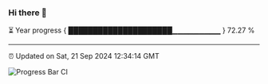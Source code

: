 ### Hi there 👋

⏳ Year progress { █████████████████████▁▁▁▁▁▁▁▁▁ } 72.27 %

---

⏰ Updated on Sat, 21 Sep 2024 12:34:14 GMT

![Progress Bar CI](https://github.com/liununu/liununu/workflows/Progress%20Bar%20CI/badge.svg)
